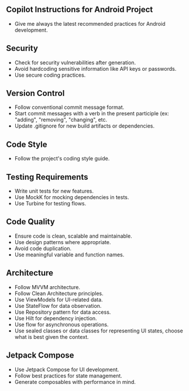 ## Copilot Instructions for Android Project
- Give me always the latest recommended practices for Android development.

## Security
- Check for security vulnerabilities after generation.
- Avoid hardcoding sensitive information like API keys or passwords.
- Use secure coding practices.

## Version Control
- Follow conventional commit message format.
- Start commit messages with a verb in the present participle (ex: "adding", "removing", "changing", etc.
- Update .gitignore for new build artifacts or dependencies.

## Code Style
- Follow the project's coding style guide.

## Testing Requirements
- Write unit tests for new features.
- Use MockK for mocking dependencies in tests.
- Use Turbine for testing flows.

## Code Quality
- Ensure code is clean, scalable and maintainable.
- Use design patterns where appropriate.
- Avoid code duplication.
- Use meaningful variable and function names.

## Architecture
- Follow MVVM architecture.
- Follow Clean Architecture principles.
- Use ViewModels for UI-related data.
- Use StateFlow for data observation.
- Use Repository pattern for data access.
- Use Hilt for dependency injection.
- Use flow for asynchronous operations.
- Use sealed classes or data classes for representing UI states, choose what is best given the context.

## Jetpack Compose
- Use Jetpack Compose for UI development.
- Follow best practices for state management.
- Generate composables with performance in mind.
